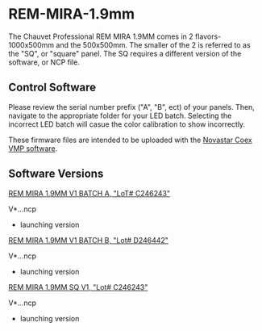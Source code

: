 # REM-MIRA-1.9mm

The Chauvet Professional REM MIRA 1.9MM comes in 2 flavors-1000x500mm and the 500x500mm. The smaller of the 2 is referred to as the "SQ", or "square" panel. The SQ requires a different version of the software, or NCP file.

## Control Software

Please review the serial number prefix ("A", "B", ect) of your panels. Then, navigate to the appropriate folder for your LED batch. Selecting the incorrect LED batch will casue the color calibration to show incorrectly.

These firmware files are intended to be uploaded with the [Novastar Coex VMP software](https://www.novastar.tech/downloads/).

## Software Versions

[REM MIRA 1.9MM V1 BATCH A, "LoT# C246243"](https://github.com/Chauvet-Pro/REM-MIRA-1.9mm/raw/refs/heads/main/NCP_Files/Chauvet%20Professional%20REMMIRA19MM%20Batch%20A%20V1.00.01.ncp)

V*.*.*.ncp
- launching version

[REM MIRA 1.9MM V1 BATCH B, "Lot# D246442"](https://github.com/Chauvet-Pro/REM-MIRA-1.9mm/blob/f70b3a266ccc6ecfb98eacb388d6b54171aa6c84/NCP_Files/REMMIRA19MM%20BATCH%20B%20%20LOT%23D246442%20V1.01.00.zip)

V*.*.*.ncp
- launching version

[REM MIRA 1.9MM SQ V1, "Lot# C246243"](https://github.com/Chauvet-Pro/REM-MIRA-1.9mm/blob/main/NCP_Files/REM1SQ%20Batch%20A%20Updated%20ncp%20file%20V1.00.04.zip)

V*.*.*.ncp
- launching version
